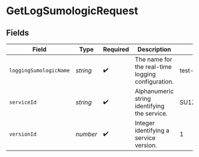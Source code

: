 # GetLogSumologicRequest


## Fields

| Field                                             | Type                                              | Required                                          | Description                                       | Example                                           |
| ------------------------------------------------- | ------------------------------------------------- | ------------------------------------------------- | ------------------------------------------------- | ------------------------------------------------- |
| `loggingSumologicName`                            | *string*                                          | :heavy_check_mark:                                | The name for the real-time logging configuration. | test-log-endpoint                                 |
| `serviceId`                                       | *string*                                          | :heavy_check_mark:                                | Alphanumeric string identifying the service.      | SU1Z0isxPaozGVKXdv0eY                             |
| `versionId`                                       | *number*                                          | :heavy_check_mark:                                | Integer identifying a service version.            | 1                                                 |